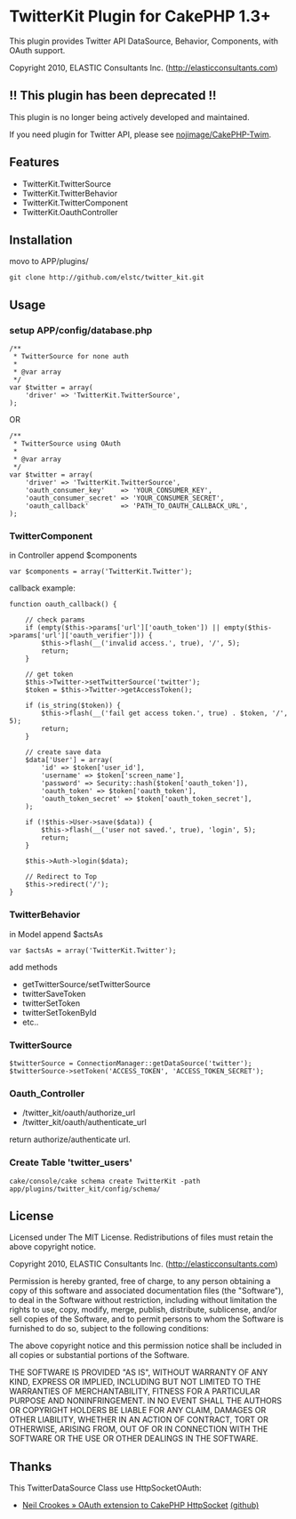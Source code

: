 # TwitterKit Plugin for CakePHP 1.3+

This plugin provides Twitter API DataSource, Behavior, Components, with OAuth support.

Copyright 2010, ELASTIC Consultants Inc. (http://elasticconsultants.com)

## !! This plugin has been deprecated !!

This plugin is no longer being actively developed and maintained.

If you need plugin for Twitter API, please see [nojimage/CakePHP-Twim](https://github.com/nojimage/CakePHP-Twim "nojimage/CakePHP-Twim").

## Features
 * TwitterKit.TwitterSource
 * TwitterKit.TwitterBehavior
 * TwitterKit.TwitterComponent
 * TwitterKit.OauthController

## Installation

movo to APP/plugins/

    git clone http://github.com/elstc/twitter_kit.git

## Usage

### setup APP/config/database.php

    /**
     * TwitterSource for none auth
     *
     * @var array
     */
    var $twitter = array(
        'driver' => 'TwitterKit.TwitterSource',
    );

OR

    /**
     * TwitterSource using OAuth
     *
     * @var array
     */
    var $twitter = array(
        'driver' => 'TwitterKit.TwitterSource',
        'oauth_consumer_key'    => 'YOUR_CONSUMER_KEY',
        'oauth_consumer_secret' => 'YOUR_CONSUMER_SECRET',
        'oauth_callback'        => 'PATH_TO_OAUTH_CALLBACK_URL',
    );


### TwitterComponent

in Controller append $components

    var $components = array('TwitterKit.Twitter');

callback example:

    function oauth_callback() {
    
        // check params
        if (empty($this->params['url']['oauth_token']) || empty($this->params['url']['oauth_verifier'])) {
            $this->flash(__('invalid access.', true), '/', 5);
            return;
        }
    
        // get token
        $this->Twitter->setTwitterSource('twitter');
        $token = $this->Twitter->getAccessToken();
    
        if (is_string($token)) {
            $this->flash(__('fail get access token.', true) . $token, '/', 5);
            return;
        }
    
        // create save data
        $data['User'] = array(
            'id' => $token['user_id'],
            'username' => $token['screen_name'],
            'password' => Security::hash($token['oauth_token']),
            'oauth_token' => $token['oauth_token'],
            'oauth_token_secret' => $token['oauth_token_secret'],
        );
    
        if (!$this->User->save($data)) {
            $this->flash(__('user not saved.', true), 'login', 5);
            return;
        }

        $this->Auth->login($data);

        // Redirect to Top
        $this->redirect('/');
    }

### TwitterBehavior

in Model append $actsAs

    var $actsAs = array('TwitterKit.Twitter');

add methods

 * getTwitterSource/setTwitterSource
 * twitterSaveToken
 * twitterSetToken
 * twitterSetTokenById
 * etc..

### TwitterSource

    $twitterSource = ConnectionManager::getDataSource('twitter');
    $twitterSource->setToken('ACCESS_TOKEN', 'ACCESS_TOKEN_SECRET');

### Oauth_Controller

 * /twitter_kit/oauth/authorize_url
 * /twitter_kit/oauth/authenticate_url

return authorize/authenticate url.


### Create Table 'twitter_users'

    cake/console/cake schema create TwitterKit -path app/plugins/twitter_kit/config/schema/

## License

Licensed under The MIT License.
Redistributions of files must retain the above copyright notice.


Copyright 2010, ELASTIC Consultants Inc. (http://elasticconsultants.com)

Permission is hereby granted, free of charge, to any person obtaining a copy
of this software and associated documentation files (the "Software"), to deal
in the Software without restriction, including without limitation the rights
to use, copy, modify, merge, publish, distribute, sublicense, and/or sell
copies of the Software, and to permit persons to whom the Software is
furnished to do so, subject to the following conditions:

The above copyright notice and this permission notice shall be included in
all copies or substantial portions of the Software.

THE SOFTWARE IS PROVIDED "AS IS", WITHOUT WARRANTY OF ANY KIND, EXPRESS OR
IMPLIED, INCLUDING BUT NOT LIMITED TO THE WARRANTIES OF MERCHANTABILITY,
FITNESS FOR A PARTICULAR PURPOSE AND NONINFRINGEMENT. IN NO EVENT SHALL THE
AUTHORS OR COPYRIGHT HOLDERS BE LIABLE FOR ANY CLAIM, DAMAGES OR OTHER
LIABILITY, WHETHER IN AN ACTION OF CONTRACT, TORT OR OTHERWISE, ARISING FROM,
OUT OF OR IN CONNECTION WITH THE SOFTWARE OR THE USE OR OTHER DEALINGS IN
THE SOFTWARE.


## Thanks

This TwitterDataSource Class use HttpSocketOAuth:

 * [Neil Crookes » OAuth extension to CakePHP HttpSocket][1] [(github)][2]
   
  [1]: http://www.neilcrookes.com/2010/04/12/cakephp-oauth-extension-to-httpsocket/
  [2]: http://github.com/neilcrookes/http_socket_oauth
